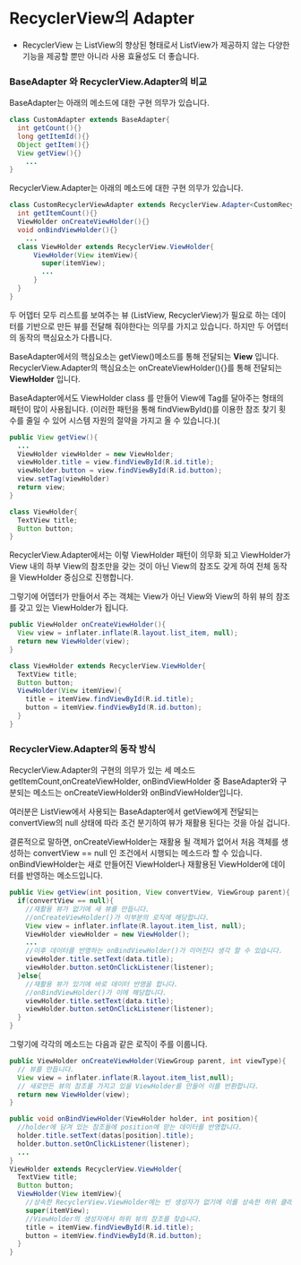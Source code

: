 # RecyclerView의 Adapter
* RecyclerView 는 ListView의 향상된 형태로서 ListView가 제공하지 않는 다양한 기능을 제공할 뿐만 아니라 사용 효율성도 더 좋습니다.

### BaseAdapter 와 RecyclerView.Adapter의 비교

BaseAdapter는 아래의 메소드에 대한 구현 의무가 있습니다.
```Java
class CustomAdapter extends BaseAdapter{
  int getCount(){}
  long getItemId(){}
  Object getItem(){}
  View getView(){}
    ...
}
```
RecyclerView.Adapter는 아래의 메소드에 대한 구현 의무가 있습니다.
```Java
class CustomRecyclerViewAdapter extends RecyclerView.Adapter<CustomRecyclerViewAdapter.ViewHolder>{
  int getItemCount(){}
  ViewHolder onCreateViewHolder(){}
  void onBindViewHolder(){}
    ...
  class ViewHolder extends RecyclerView.ViewHolder{
      ViewHolder(View itemView){
        super(itemView);
        ...
      }
  }
}
```
두 어뎁터 모두 리스트를 보여주는 뷰 (ListView, RecyclerView)가 필요로 하는 데이터를 기반으로 만든 뷰를 전달해 줘야한다는 의무를 가지고 있습니다. 하지만 두 어뎁터의 동작의 핵심요소가 다릅니다.

BaseAdapter에서의 핵심요소는 getView()메소드를 통해 전달되는 **View** 입니다.
RecyclerView.Adapter의 핵심요소는 onCreateViewHolder(){}를 통해 전달되는 **ViewHolder** 입니다.

BaseAdapter에서도 ViewHolder class 를 만들어 View에 Tag를 달아주는 형태의 패턴이 많이 사용됩니다.
(이러한 패턴을 통해 findViewById()를 이용한 참조 찾기 횟수를 줄일 수 있어 시스템 자원의 절약을 가지고 올 수 있습니다.)(
```Java
public View getView(){
  ...
  ViewHolder viewHolder = new ViewHolder;
  viewHolder.title = view.findViewById(R.id.title);
  viewHolder.button = view.findViewById(R.id.button);
  view.setTag(viewHolder)
  return view;
}

class ViewHolder{
  TextView title;
  Button button;
}
```
RecyclerView.Adapter에서는 이렇 ViewHolder 패턴이 의무화 되고 ViewHolder가 View 내의 하부 View의 참조만을 갖는 것이 아닌 View의 참조도 갖게 하여 전체 동작을 ViewHolder 중심으로 진행합니다.

그렇기에 어뎁터가 만들어서 주는 객체는 View가 아닌 View와 View의 하위 뷰의 참조를 갖고 있는 ViewHolder가 됩니다.

```Java
public ViewHolder onCreateViewHolder(){
  View view = inflater.inflate(R.layout.list_item, null);
  return new ViewHolder(view);
}

class ViewHolder extends RecyclerView.ViewHolder{
  TextView title;
  Button button;
  ViewHolder(View itemView){
    title = itemView.findViewById(R.id.title);
    button = itemView.findViewById(R.id.button);
  }
}

```

### RecyclerView.Adapter의 동작 방식
RecyclerView.Adapter의 구현의 의무가 있는 세 메소드 getItemCount,onCreateViewHolder, onBindViewHolder 중 BaseAdapter와 구분되는 메소드는 onCreateViewHolder와 onBindViewHolder입니다.

여러분은 ListView에서 사용되는 BaseAdapter에서 getView에게 전달되는 convertView의 null 상태에 따라 조건 분기하여 뷰가 재활용 된다는 것을 아실 겁니다.

결론적으로 말하면, onCreateViewHolder는 재활용 될 객체가 없어서 처음 객체를 생성하는 convertView == null 인 조건에서 시행되는 메소드라 할 수 있습니다.
onBindViewHolder는 새로 만들어진 ViewHolder나 재활용된 ViewHolder에 데이터를 반영하는 메소드입니다.
```Java
public View getView(int position, View convertView, ViewGroup parent){
  if(convertView == null){
    //재활용 뷰가 없기에 새 뷰를 만듭니다.
    //onCreateViewHolder()가 이부분의 로직에 해당합니다.
    View view = inflater.inflate(R.layout.item_list, null);
    ViewHolder viewHolder = new ViewHolder();
    ...
    //이후 데이터를 반영하는 onBindViewHolder()가 이어진다 생각 할 수 있습니다.
    viewHolder.title.setText(data.title);
    viewHolder.button.setOnClickListener(listener);
  }else{
    //재활용 뷰가 있기에 바로 데이터 반영을 합니다.
    //onBindViewHolder()가 이에 해당합니다.
    viewHolder.title.setText(data.title);
    viewHolder.button.setOnClickListener(listener);
  }
}
```
그렇기에 각각의 메소드는 다음과 같은 로직이 주를 이룹니다.
```Java
public ViewHolder onCreateViewHolder(ViewGroup parent, int viewType){
  // 뷰를 만듭니다.
  View view = inflater.inflate(R.layout.item_list,null);
  // 새로만든 뷰의 참조를 가지고 있을 ViewHolder를 만들어 이를 반환합니다.
  return new ViewHolder(view);
}

public void onBindViewHolder(ViewHolder holder, int position){
  //holder에 담겨 있는 참조들에 position에 맏는 데이터를 반영합니다.
  holder.title.setText(datas[position].title);
  holder.button.setOnClickListener(listener);
  ...
}
ViewHolder extends RecyclerView.ViewHolder{
  TextView title;
  Button button;
  ViewHolder(View itemView){
    //상속한 RecyclerView.ViewHolder에는 빈 생성자가 없기에 이를 상속한 하위 클래스는 반드시 상속한 클래스의 생성자를 호출해야 합니다.
    super(itemView);
    //ViewHolder의 생성자에서 하위 뷰의 참조를 찾습니다.
    title = itemView.findViewById(R.id.title);
    button = itemView.findViewById(R.id.button);
  }
}

```
